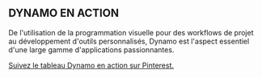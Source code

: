 ## DYNAMO EN ACTION

De l'utilisation de la programmation visuelle pour des workflows de projet au développement d'outils personnalisés, Dynamo est l'aspect essentiel d'une large gamme d'applications passionnantes.

<a data-pin-do="embedBoard" href="http://www.pinterest.com/modelabnyc/dynamo-in-action/" data-pin-scale-width="240" data-pin-scale-height="1280" data-pin-board-width="770">Suivez le tableau Dynamo en action sur Pinterest.</a>
<!-- Please call pinit.js only once per page -->
<script type="text/javascript" async defer src="//assets.pinterest.com/js/pinit.js"></script>